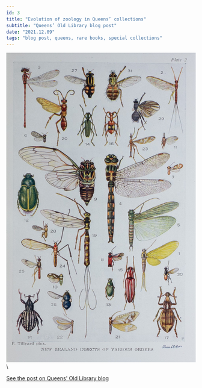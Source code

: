 ```yaml
---
id: 3
title: "Evolution of zoology in Queens’ collections"
subtitle: "Queens’ Old Library blog post"
date: "2021.12.09"
tags: "blog post, queens, rare books, special collections"
---
```

![image](https://github.com/harrybartholomew/harrybartholomew.github.io/blob/master/app/assets/blog_04.jpg?raw=true)\

[See the post on Queens' Old Library blog](https://queenslib.wordpress.com/2021/12/09/evolution-of-zoology-in-queens-collections/)

